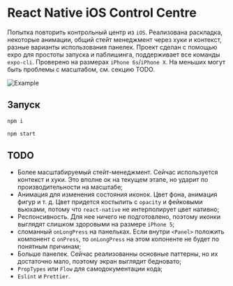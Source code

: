 # React Native iOS Control Centre

Попытка повторить контрольный центр из `iOS`. Реализована раскладка, некоторые анимации, общий стейт менеджмент через хуки и контекст, разные варианты использования панелек.
Проект сделан с помощью expo для простоты запуска и паблишинга, поддерживает все команды `expo-cli`.
Проверено на размерах `iPhone 6s`/`iPhone X`. На меньших могут быть проблемы с масштабом, см. секцию TODO.

![Example](example.gif)

## Запуск

```sh
npm i
```

```sh
npm start
```

## TODO

- Более масштабируемый стейт-менеджмент. Сейчас используется контекст и хуки. Это вполне ок на текущем этапе, но ударит по производительности на масштабе;
- Анимация для изменения состояния иконок. Цвет фона, анимация фигур и т. д. Цвет придется костылить с `opacity` и фейковыми вьюхами, потому что `react-native` не интерполирует цвет нативно;
- Респонсивность. Для нее ничего не подготовлено, поэтому иконки выглядят слишком здоровыми на размере `iPhone 5`;
- сломанный `onLongPress` на панельках. Если внутри `<Panel>` положить компонент с `onPress`, то `onLongPress` на этом копоненте не будет по понятным причинам;
- Больше панелек. Сейчас реализованны основные паттерны, но их достаточно мало, поэтому экран выглядит бедновато;
- `PropTypes` или `Flow` для самодокументации кода;
- `Eslint` и `Prettier`.
